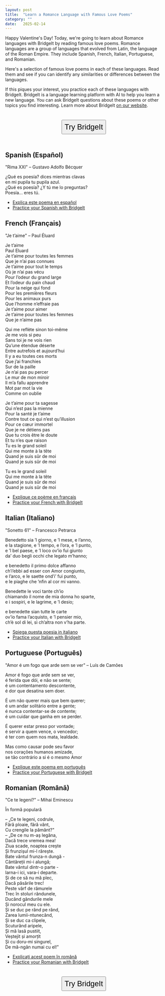 ```yaml
---
layout: post
title:  "Learn a Romance Language with Famous Love Poems"
category: ""
date:   2025-02-14
---
```


Happy Valentine's Day! Today, we're going to learn about Romance languages with BridgeIt by reading famous love poems. Romance languages are a group of languages that evolved from Latin, the language of the Roman Empire. They include Spanish, French, Italian, Portuguese, and Romanian.

Here's a selection of famous love poems in each of these languages. Read them and see if you can identify any similarities or differences between the languages.

If this piques your interest, you practice each of these languages with BridgeIt. BridgeIt is a language learning platform with AI to help you learn a new language.  You can ask BridgeIt questions about these poems or other topics you find interesting.  Learn more about BridgeIt [on our website](https://apps.spacebarlabs.com/).

<center>
    <form action="https://apps.spacebarlabs.com/users/sign_up?rby=2025-02-14-Famous-Love-Poems-in-Romance-Languages">
        <input type="submit" value="Try BridgeIt" style="font-size: 18pt; padding: 7px; margin: 1em;" />
    </form>
</center>

## Spanish (Español)

"Rima XXI" – Gustavo Adolfo Bécquer

¿Qué es poesía? dices mientras clavas \
en mi pupila tu pupila azul. \
¿Qué es poesía? ¿Y tú me lo preguntas? \
Poesía... eres tú.

<ul>
<li><a href="sms:+18568807734?body=explica este poema en español Rima XXI – Gustavo Adolfo Bécquer">Explica este poema en español</a></li>
<li><a href="https://apps.spacebarlabs.com/users/sign_up?rby=es-2025-02-14-Famous-Love-Poems-in-Romance-Languages">Practice your Spanish with BridgeIt</a></li>
</ul>

## French (Français)

"Je t’aime" – Paul Éluard

Je t’aime \
Paul Eluard \
Je t’aime pour toutes les femmes \
Que je n’ai pas connues \
Je t’aime pour tout le temps \
Où je n’ai pas vécu \
Pour l’odeur du grand large \
Et l’odeur du pain chaud \
Pour la neige qui fond \
Pour les premières fleurs \
Pour les animaux purs \
Que l’homme n’effraie pas \
Je t’aime pour aimer \
Je t’aime pour toutes les femmes \
Que je n’aime pas

Qui me reflète sinon toi-même \
Je me vois si peu \
Sans toi je ne vois rien \
Qu’une étendue déserte \
Entre autrefois et aujourd’hui \
Il y a eu toutes ces morts \
Que j’ai franchies \
Sur de la paille \
Je n’ai pas pu percer \
Le mur de mon miroir \
Il m’a fallu apprendre \
Mot par mot la vie \
Comme on oublie

Je t’aime pour ta sagesse \
Qui n’est pas la mienne \
Pour la santé je t’aime \
Contre tout ce qui n’est qu’illusion \
Pour ce cœur immortel \
Que je ne détiens pas \
Que tu crois être le doute \
Et tu n’es que raison \
Tu es le grand soleil \
Qui me monte à la tête \
Quand je suis sûr de moi \
Quand je suis sûr de moi

Tu es le grand soleil \
Qui me monte à la tête \
Quand je suis sûr de moi \
Quand je suis sûr de moi

<ul>
<li><a href="sms:+18568807734?body=explique ce poème en français Je t’aime – Paul Éluard">Explique ce poème en français</a></li>
<li><a href="https://apps.spacebarlabs.com/users/sign_up?rby=fr-2025-02-14-Famous-Love-Poems-in-Romance-Languages">Practice your French with BridgeIt</a></li>
</ul>

## Italian (Italiano)

"Sonetto 61" – Francesco Petrarca

Benedetto sia ’l giorno, e ’l mese, e l’anno, \
e la stagione, e ’l tempo, e l’ora, e ’l punto, \
e ’l bel paese, e ’l loco ov’io fui giunto \
da’ duo begli occhi che legato m’hanno;

e benedetto il primo dolce affanno \
ch’i’ebbi ad esser con Amor congiunto, \
e l’arco, e le saette ond’i’ fui punto, \
e le piaghe che ’nfin al cor mi vanno.

Benedette le voci tante ch’io \
chiamando il nome de mia donna ho sparte, \
e i sospiri, e le lagrime, e ’l desio;

e benedette sian tutte le carte \
ov’io fama l’acquisto, e ’l pensier mio, \
ch’è sol di lei, sì ch’altra non v’ha parte.

<ul>
<li><a href="sms:+18568807734?body=spiega questa poesia in italiano Sonetto 61 – Francesco Petrarca">Spiega questa poesia in italiano</a></li>
<li><a href="https://apps.spacebarlabs.com/users/sign_up?rby=it-2025-02-14-Famous-Love-Poems-in-Romance-Languages">Practice your Italian with BridgeIt</a></li>
</ul>

## Portuguese (Português)

"Amor é um fogo que arde sem se ver" – Luís de Camões

Amor é fogo que arde sem se ver, \
é ferida que dói, e não se sente; \
é um contentamento descontente, \
é dor que desatina sem doer.

É um não querer mais que bem querer; \
é um andar solitário entre a gente; \
é nunca contentar-se de contente; \
é um cuidar que ganha em se perder.

É querer estar preso por vontade; \
é servir a quem vence, o vencedor; \
é ter com quem nos mata, lealdade.

Mas como causar pode seu favor \
nos corações humanos amizade, \
se tão contrário a si é o mesmo Amor

<ul>
<li><a href="sms:+18568807734?body=explique este poema em português Amor é um fogo que arde sem se ver – Luís de Camões">Explique este poema em português</a></li>
<li><a href="https://apps.spacebarlabs.com/users/sign_up?rby=pt-2025-02-14-Famous-Love-Poems-in-Romance-Languages">Practice your Portuguese with BridgeIt</a></li>
</ul>

## Romanian (Română)

"Ce te legeni?" – Mihai Eminescu

În formă populară

– „Ce te legeni, codrule, \
Fără ploaie, fără vânt, \
Cu crengile la pământ?" \
– „De ce nu m-aș legăna, \
Dacă trece vremea mea! \
Ziua scade, noaptea crește \
Și frunzișul mi-l rărește. \
Bate vântul frunza-n dungă - \
Cântăreții mi-i alungă; \
Bate vântul dintr-o parte - \
Iarna-i ici, vara-i departe. \
Și de ce să nu mă plec, \
Dacă păsările trec! \
Peste vârf de rămurele \
Trec în stoluri rândunele, \
Ducând gândurile mele \
Și norocul meu cu ele. \
Și se duc pe rând pe rând, \
Zarea lumii-ntunecând, \
Și se duc ca clipele, \
Scuturând aripele, \
Și mă lasă pustiit, \
Veștejit și amorțit \
Și cu doru-mi singurel, \
De mă-ngân numai cu el!"

<ul>
<li><a href="sms:+18568807734?body=explicați acest poem în română Ce te legeni? – Mihai Eminescu">Explicați acest poem în română</a></li>
<li><a href="https://apps.spacebarlabs.com/users/sign_up?rby=ro-2025-02-14-Famous-Love-Poems-in-Romance-Languages">Practice your Romanian with BridgeIt</a></li>
</ul>

<center>
    <form action="https://apps.spacebarlabs.com/users/sign_up?rby=2025-02-14-Famous-Love-Poems-in-Romance-Languages">
        <input type="submit" value="Try BridgeIt" style="font-size: 18pt; padding: 7px; margin: 1em;" />
    </form>
</center>
